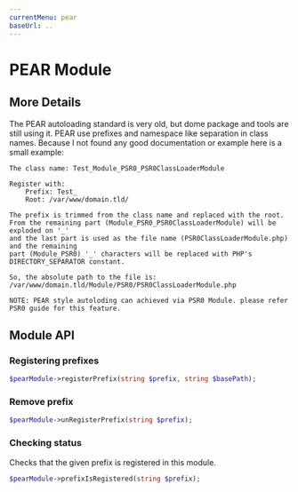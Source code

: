 ```yaml
---
currentMenu: pear
baseUrl: ..
---
```


# PEAR Module

## More Details

The PEAR autoloading standard is very old, but dome package and tools are still using it. PEAR use prefixes and
namespace like separation in class names. Because I not found any good documentation or example
here is a small example:

```
The class name: Test_Module_PSR0_PSR0ClassLoaderModule

Register with:
    Prefix: Test_
    Root: /var/www/domain.tld/

The prefix is trimmed from the class name and replaced with the root.
From the remaining part (Module_PSR0_PSR0ClassLoaderModule) will be exploded on '_'
and the last part is used as the file name (PSR0ClassLoaderModule.php) and the remaining
part (Module_PSR0) '_' characters will be replaced with PHP's DIRECTORY_SEPARATOR constant.

So, the absolute path to the file is: /var/www/domain.tld/Module/PSR0/PSR0ClassLoaderModule.php
```

`NOTE: PEAR style autoloding can achieved via PSR0 Module. please refer PSR0 guide for this feature.`

## Module API

### Registering prefixes

```php
$pearModule->registerPrefix(string $prefix, string $basePath);
```

### Remove prefix

```php
$pearModule->unRegisterPrefix(string $prefix);
```

### Checking status

Checks that the given prefix is registered in this module.

```php
$pearModule->prefixIsRegistered(string $prefix);
```
